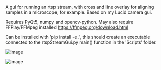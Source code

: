 A gui for running an rtsp stream, with cross and line overlay for aligning samples in a microscope, for example. Based on my Lucid camera gui.

Requires PyQt5, numpy and opencv-python. May also require FFPlay/FFMpeg installed https://ffmpeg.org/download.html

Can be installed with 'pip install -e .', this should create an executable connected to the rtspStreamGui.py main() function in the 'Scripts' folder.

![image](![image](https://github.com/msujas/rtspStreamGui/assets/79653376/b10dd10b-781e-4dab-a136-54c9f7d67f2a)
)

![image](![image](https://github.com/msujas/rtspStreamGui/assets/79653376/c163eca1-2d6f-4c4b-9cda-a28c5ed054af)
)

